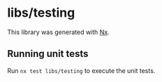# libs/testing

This library was generated with [Nx](https://nx.dev).

## Running unit tests

Run `nx test libs/testing` to execute the unit tests.
